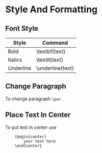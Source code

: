 Style And Formatting
====================

## Font Style

|Style     |Command         |
|----------|----------------|
|Bold      |\textbf{text}   |
|Italics   |\textit{text}   |
|Underline |\underline{text}|

## Change Paragraph

To change paragraph `\par`.

## Place Text In Center

To put text in center use

```
    \begin{center}
    	your text here
    \end{center}
```
